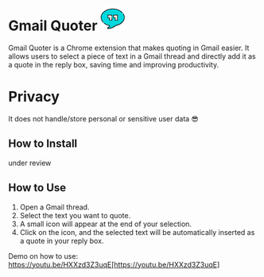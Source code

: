 # Gmail Quoter ![Icon](images/quotes-48.png)


Gmail Quoter is a Chrome extension that makes quoting in Gmail easier. It allows users to select a piece of text in a Gmail thread and directly add it as a quote in the reply box, saving time and improving productivity.

# Privacy

It does not handle/store personal or sensitive user data :sunglasses:

## How to Install

under review

## How to Use

1. Open a Gmail thread.
2. Select the text you want to quote.
3. A small icon will appear at the end of your selection.
4. Click on the icon, and the selected text will be automatically inserted as a quote in your reply box.

Demo on how to use: https://youtu.be/HXXzd3Z3uqE[https://youtu.be/HXXzd3Z3uqE]
